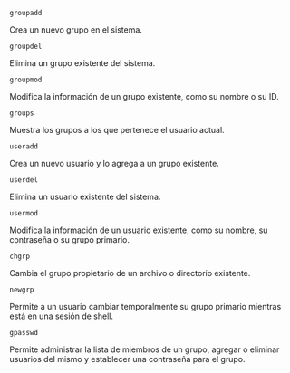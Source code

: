 ```
groupadd 
```
Crea un nuevo grupo en el sistema.
```
groupdel 
```
Elimina un grupo existente del sistema.
```
groupmod 
```
Modifica la información de un grupo existente, como su nombre o su ID.
```
groups
```
Muestra los grupos a los que pertenece el usuario actual.
```
useradd
```
 Crea un nuevo usuario y lo agrega a un grupo existente.
```
userdel
```
 Elimina un usuario existente del sistema.
```
usermod
```
 Modifica la información de un usuario existente, como su nombre, su contraseña o su grupo primario.
```
chgrp 
```
Cambia el grupo propietario de un archivo o directorio existente.
```
newgrp 
```
Permite a un usuario cambiar temporalmente su grupo primario mientras está en una sesión de shell.
```
gpasswd
```
 Permite administrar la lista de miembros de un grupo, agregar o eliminar usuarios del mismo y establecer una contraseña para el grupo.